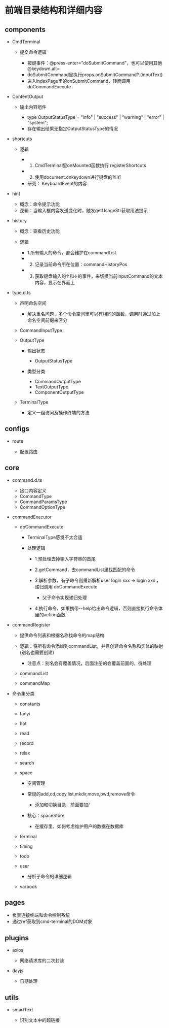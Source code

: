 # 前端目录结构和详细内容

## components

- CmdTerminal

	- 提交命令逻辑

		- 按键事件：@press-enter="doSubmitCommand"，也可以使用其他 @keydown.alt=
		- doSubmitCommand里执行props.onSubmitCommand?.(inputText)
		- 进入indexPage里的onSubmitCommand，转而调用doCommandExecute

- ContentOutput

	- 输出内容组件

		- type OutputStatusType = "info" | "success" | "warning" | "error" | "system";
		- 存在输出结果无指定OutputStatusType的情况

- shortcuts

	- 逻辑

		- 1. CmdTerminal里onMounted函数执行 registerShortcuts
		- 2. 使用document.onkeydown进行键盘的监听
		- 研究： KeyboardEvent的内容

- hint

	- 概念：命令提示功能
	- 逻辑：当输入框内容发送变化时，触发getUsageStr获取用法提示

- history

	- 概念：查看历史功能
	- 逻辑

		- 1.所有输入的命令，都会维护在commandList
		- 2. 记录当前命令所在位置：commandHistoryPos
		- 3. 获取键盘输入的↑和↓的事件，来切换当前inputCommand的文本内容，显示在界面上

- type.d.ts

	- 声明命名空间

		- 解决重名问题，多个命令空间里可以有相同的函数，调用时通过加上命名空间前缀来区分

	- CommandInputType
	- OutputType

		- 输出状态

			- OutputStatusType

		- 类型分类

			- CommandOutputType
			- TextOutputType
			- ComponentOutputType

	- TerminalType

		- 定义一组访问及操作终端的方法

## configs

- route

	- 配置路由

## core

- command.d.ts

	- 接口内容定义
	- CommandType
	- CommandParamsType
	- CommandOptionType

- commandExecutor

	- doCommandExecute

		- TerminalType感觉不太合适
		- 处理逻辑

			- 1.预处理去掉输入字符串的首尾
			- 2.getCommand，去commandList里找匹配的命令
			- 3.解析参数，有子命令则重新解析user login xxx => login xxx ，递归调用 doCommandExecute

				- 父子命令实现递归处理

			- 4.执行命令，如果携带--help给出命令逻辑，否则直接执行命令体里的action函数

- commandRegister

	- 提供命令列表和根据名称找命令的map结构
	- 逻辑：将所有命令添加到commandList，并且创建命令名称和实体的映射(别名也需要创建)

		- 注意点：别名会有覆盖情况，后面注册的会覆盖前面的，待处理

	- commandList
	- commandMap

- 命令集分类

	- constants
	- fanyi
	- hot
	- read
	- record
	- relax
	- search
	- space

		- 空间管理
		- 常规的add,cd,copy,list,mkdir,move,pwd,remove命令

			- 添加和切换目录，前面要加/

		- 核心：spaceStore

			- 在缓存里，如何考虑维护用户的数据在数据库

	- terminal
	- timing
	- todo
	- user

		- 分析子命令的详细逻辑

	- varbook

## pages

- 负责连接终端和命令控制系统
- 通过ref获取到cmd-terminal的DOM对象

## plugins

- axios

	- 网络请求库的二次封装

- dayjs

	- 日期处理

## utils

- smartText

	- 识别文本中的超链接